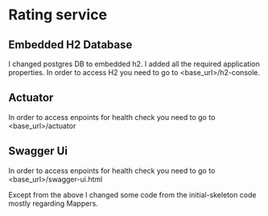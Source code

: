 # Rating service

## Embedded H2 Database
I changed postgres DB to embedded h2. I added all the required application properties.
In order to access H2 you need to go to <base_url>/h2-console.

## Actuator
In order to access enpoints for health check you need to go to <base_url>/actuator

## Swagger Ui
In order to access enpoints for health check you need to go to <base_url>/swagger-ui.html

Except from the above I changed some code from the initial-skeleton code mostly regarding
Mappers.




